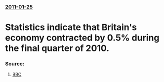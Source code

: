 ### [2011-01-25](/news/2011/01/25/index.md)

# Statistics indicate that Britain's economy contracted by 0.5% during the final quarter of 2010. 




### Source:

1. [BBC](http://www.bbc.co.uk/news/business-12272717)
